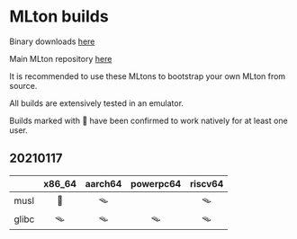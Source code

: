 # MLton builds

Binary downloads [here](https://github.com/ii8/mlton-builds/releases)

Main MLton repository [here](https://github.com/MLton/mlton)

It is recommended to use these MLtons to bootstrap your own MLton from source.

All builds are extensively tested in an emulator.

Builds marked with 🧀 have been confirmed to work natively for at least one user.

## 20210117

|          | x86_64  | aarch64 | powerpc64 | riscv64 |
| :---     |  :---:  |  :---:  |   :---:   |  :---:  |
| musl     |   🧀    |   🪤    |            |    🪤   |
| glibc    |   🪤    |   🪤    |     🪤     |    🪤   |
